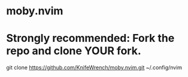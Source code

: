 # moby.nvim

# Strongly recommended: Fork the repo and clone YOUR fork.
git clone https://github.com/KnifeWrench/moby.nvim.git ~/.config/nvim